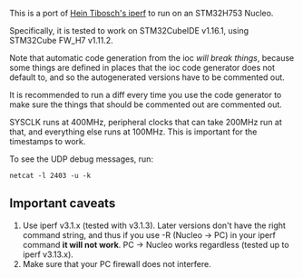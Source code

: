 This is a port of [Hein Tibosch's iperf](https://github.com/htibosch/freertos_plus_projects/tree/e2f7fca43a6c52013027a42a7d1df1a5bbe84eba) to run on an STM32H753 Nucleo.

Specifically, it is tested to work on STM32CubeIDE v1.16.1, using STM32Cube FW_H7 v1.11.2.

Note that automatic code generation from the ioc _will break things_, because some things are defined in places that the ioc code generator does not default to, and so the autogenerated versions have to be commented out.

It is recommended to run a diff every time you use the code generator to make sure the things that should be commented out are commented out.

SYSCLK runs at 400MHz, peripheral clocks that can take 200MHz run at that, and everything else runs at 100MHz. This is important for the timestamps to work.

To see the UDP debug messages, run:

`netcat -l 2403 -u -k`

## Important caveats

1. Use iperf v3.1.x (tested with v3.1.3). Later versions don't have the right command string, and thus if you use -R (Nucleo -> PC) in your iperf command **it will not work**. PC -> Nucleo works regardless (tested up to iperf v3.13.x).
2. Make sure that your PC firewall does not interfere.
